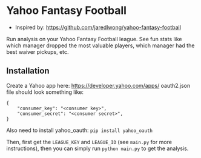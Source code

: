 # Yahoo Fantasy Football
* Inspired by: https://github.com/jaredlwong/yahoo-fantasy-football

Run analysis on your Yahoo Fantasy Football league. See fun stats like which manager dropped the most valuable players, which manager had the best waiver pickups, etc.

## Installation

Create a Yahoo app here: https://developer.yahoo.com/apps/
oauth2.json file should look something like:
```
{
    "consumer_key": "<consumer key>",
    "consumer_secret": "<consumer secret>",
}
```
Also need to install yahoo_oauth: `pip install yahoo_oauth`

Then, first get the `LEAGUE_KEY` and `LEAGUE_ID` (see `main.py` for more instructions), then you can simply run `python main.py` to get the analysis.
